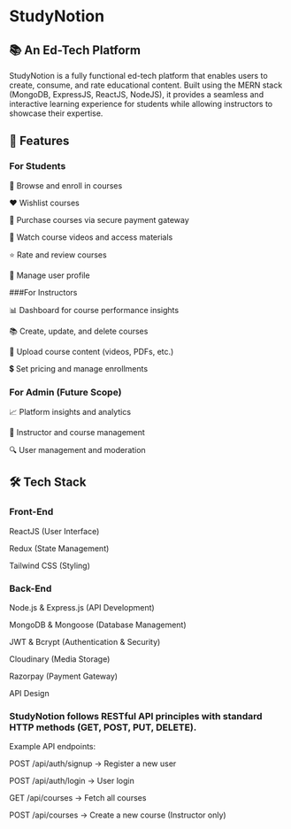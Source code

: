 # StudyNotion

## 📚 An Ed-Tech Platform

StudyNotion is a fully functional ed-tech platform that enables users to create, consume, and rate educational content. Built using the MERN stack (MongoDB, ExpressJS, ReactJS, NodeJS), it provides a seamless and interactive learning experience for students while allowing instructors to showcase their expertise.

## 🚀 Features

### For Students

📌 Browse and enroll in courses

❤️ Wishlist courses

🛒 Purchase courses via secure payment gateway

🎥 Watch course videos and access materials

⭐ Rate and review courses

👤 Manage user profile

###For Instructors

📊 Dashboard for course performance insights

📚 Create, update, and delete courses

🎥 Upload course content (videos, PDFs, etc.)

💲 Set pricing and manage enrollments

### For Admin (Future Scope)

📈 Platform insights and analytics

🏫 Instructor and course management

🔍 User management and moderation

## 🛠️ Tech Stack

### Front-End

ReactJS (User Interface)

Redux (State Management)

Tailwind CSS (Styling)

### Back-End

Node.js & Express.js (API Development)

MongoDB & Mongoose (Database Management)

JWT & Bcrypt (Authentication & Security)

Cloudinary (Media Storage)

Razorpay (Payment Gateway)

API Design

### StudyNotion follows RESTful API principles with standard HTTP methods (GET, POST, PUT, DELETE).

Example API endpoints:

POST /api/auth/signup → Register a new user

POST /api/auth/login → User login

GET /api/courses → Fetch all courses

POST /api/courses → Create a new course (Instructor only)

